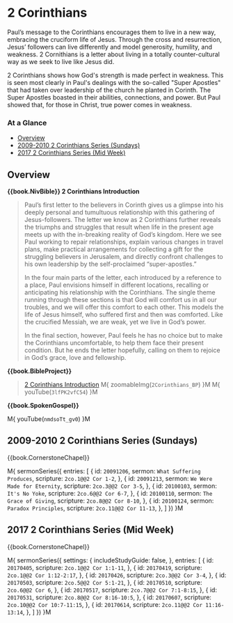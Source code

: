 # 2 Corinthians

Paul’s message to the Corinthians encourages them to live in a new
way, embracing the cruciform life of Jesus. Through the cross and
resurrection, Jesus’ followers can live differently and model
generosity, humility, and weakness. 2 Cornithians is a letter about
living in a totally counter-cultural way as we seek to live like Jesus
did.

2 Corinthians shows how God's strength is made perfect in
weakness. This is seen most clearly in Paul's dealings with the
so-called "Super Apostles" that had taken over leadership of the
church he planted in Corinth. The Super Apostles boasted in their
abilities, connections, and power. But Paul showed that, for those in
Christ, true power comes in weakness.


### At a Glance

- [Overview](#overview)
- [2009-2010 2 Corinthians Series (Sundays)](#2009-2010-2-corinthians-series-sundays)
- [2017 2 Corinthians Series (Mid Week)](#2017-2-corinthians-series-mid-week)


## Overview

**{{book.NivBible}} 2 Corinthians Introduction**

> Paul’s first letter to the believers in Corinth gives us a glimpse
> into his deeply personal and tumultuous relationship with this
> gathering of Jesus-followers. The letter we know as 2 Corinthians
> further reveals the triumphs and struggles that result when life in
> the present age meets up with the in-breaking reality of God’s
> kingdom. Here we see Paul working to repair relationships, explain
> various changes in travel plans, make practical arrangements for
> collecting a gift for the struggling believers in Jerusalem, and
> directly confront challenges to his own leadership by the
> self-proclaimed “super-apostles.”
> 
> In the four main parts of the letter, each introduced by a reference
> to a place, Paul envisions himself in different locations, recalling
> or anticipating his relationship with the Corinthians. The single
> theme running through these sections is that God will comfort us in
> all our troubles, and we will offer this comfort to each other. This
> models the life of Jesus himself, who suffered first and then was
> comforted. Like the crucified Messiah, we are weak, yet we live in
> God’s power.
> 
> In the final section, however, Paul feels he has no choice but to make
> the Corinthians uncomfortable, to help them face their present
> condition. But he ends the letter hopefully, calling on them to
> rejoice in God’s grace, love and fellowship.


**{{book.BibleProject}}**

> [2 Corinthians Introduction](https://bibleproject.com/explore/video/2-corinthians/)
M{ zoomableImg(`2Corinthians_BP`) }M
M{ youTube(`3lfPK2vfC54`) }M


**{{book.SpokenGospel}}**

M{ youTube(`nmdsoTt_gv0`) }M


## 2009-2010 2 Corinthians Series (Sundays)

{{book.CornerstoneChapel}}

M{ sermonSeries({
  entries: [
    { id: `20091206`, sermon: `What Suffering Produces`,   scripture: `2co.1@@2 Cor 1-2`,    },
    { id: `20091213`, sermon: `We Were Made for Eternity`, scripture: `2co.3@@2 Cor 3-5`,    },
    { id: `20100103`, sermon: `It's No Yoke`,              scripture: `2co.6@@2 Cor 6-7`,    },
    { id: `20100110`, sermon: `The Grace of Giving`,       scripture: `2co.8@@2 Cor 8-10`,   },
    { id: `20100124`, sermon: `Paradox Principles`,        scripture: `2co.11@@2 Cor 11-13`, },
  ]
}) }M


## 2017 2 Corinthians Series (Mid Week)

{{book.CornerstoneChapel}}

M{ sermonSeries({
  settings: {
    includeStudyGuide: false,
  },
  entries: [
    { id: `20170405`, scripture: `2co.1@@2 Cor 1:1-11`,       },
    { id: `20170419`, scripture: `2co.1@@2 Cor 1:12-2:17`,    },
    { id: `20170426`, scripture: `2co.3@@2 Cor 3-4`,          },
    { id: `20170503`, scripture: `2co.5@@2 Cor 5:1-21`,       },
    { id: `20170510`, scripture: `2co.6@@2 Cor 6`,            },
    { id: `20170517`, scripture: `2co.7@@2 Cor 7:1-8:15`,     },
    { id: `20170531`, scripture: `2co.8@@2 Cor 8:16-10:5`,    },
    { id: `20170607`, scripture: `2co.10@@2 Cor 10:7-11:15`,  },
    { id: `20170614`, scripture: `2co.11@@2 Cor 11:16-13:14`, },
  ]
}) }M
